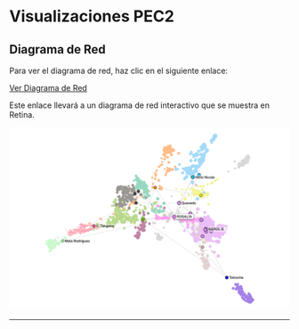# Visualizaciones PEC2


## Diagrama de Red

Para ver el diagrama de red, haz clic en el siguiente enlace:

[Ver Diagrama de Red](https://ouestware.gitlab.io/retina/beta/#/graph/?url=https%3A%2F%2Fgist.githubusercontent.com%2FCGD2401%2Fe453f89d756fafb3f14f968e08316e9e%2Fraw%2F59eea47e1381b8c1ca3ed788b85be6fadb47c41e%2Fnetwork-3b35c617-76c.gexf&n=7ltDVBr6mKbRvohxheJ9h1&nr=0.723&er=1.085&lt=1.38)

Este enlace llevará a un diagrama de red interactivo que se muestra en Retina.



![Diagrama de Red](graph2.png)


---
